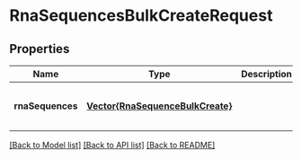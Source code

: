 # RnaSequencesBulkCreateRequest


## Properties
Name | Type | Description | Notes
------------ | ------------- | ------------- | -------------
**rnaSequences** | [**Vector{RnaSequenceBulkCreate}**](RnaSequenceBulkCreate.md) |  | [optional] [default to nothing]


[[Back to Model list]](../README.md#models) [[Back to API list]](../README.md#api-endpoints) [[Back to README]](../README.md)


